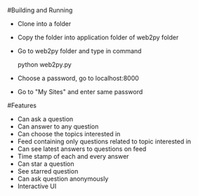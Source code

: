 #Building and Running
- Clone into a folder
- Copy the folder into application folder of web2py folder
- Go to web2py folder and type in command

	python web2py.py

- Choose a password, go to localhost:8000
- Go to "My Sites" and enter same password

#Features
- Can ask a question
- Can answer to any question
- Can choose the topics interested in
- Feed containing only questions related to topic interested in
- Can see latest answers to questions on feed
- Time stamp of each and every answer
- Can star a question
- See starred question
- Can ask question anonymously
- Interactive UI